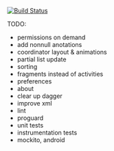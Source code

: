 [![Build Status](https://travis-ci.org/bitlinker/Translator.svg?branch=master)](https://travis-ci.org/bitlinker/Translator)

TODO:
- permissions on demand
- add nonnull anotations
- coordinator layout & animations
- partial list update
- sorting
- fragments instead of activities
- preferences
- about
- clear up dagger
- improve xml
- lint
- proguard
- unit tests
- instrumentation tests
- mockito, android
